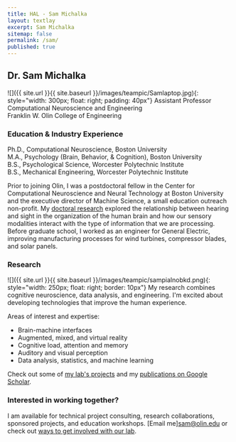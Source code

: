 ```yaml
---
title: HAL - Sam Michalka
layout: textlay
excerpt: Sam Michalka
sitemap: false
permalink: /sam/
published: true
---
```


## Dr. Sam Michalka
 
![]({{ site.url }}{{ site.baseurl }}/images/teampic/Samlaptop.jpg){: style="width: 300px; float: right; padding: 40px"}
Assistant Professor  
Computational Neuroscience and Engineering   
Franklin W. Olin College of Engineering  


### Education & Industry Experience

Ph.D., Computational Neuroscience, Boston University  
M.A., Psychology (Brain, Behavior, & Cognition), Boston University  
B.S., Psychological Science, Worcester Polytechnic Institute  
B.S., Mechanical Engineering, Worcester Polytechnic Institute  

  
Prior to joining Olin, I was a postdoctoral fellow in the Center for Computational Neuroscience and Neural Technology at Boston University and the executive director of Machine Science, a small education outreach non-profit. My [doctoral research](https://hdl.handle.net/2144/14395) explored the relationship between hearing and sight in the organization of the human brain and how our sensory modalities interact with the type of information that we are processing. Before graduate school, I worked as an engineer for General Electric, improving manufacturing processes for wind turbines, compressor blades, and solar panels. 


### Research 
![]({{ site.url }}{{ site.baseurl }}/images/teampic/sampialnobkd.png){: style="width: 250px; float: right; border: 10px"}
My research combines cognitive neuroscience, data analysis, and engineering.  I'm excited about developing technologies that improve the human experience. 

Areas of interest and expertise:
- Brain-machine interfaces
- Augmented, mixed, and virtual reality
- Cognitive load, attention and memory
- Auditory and visual perception
- Data analysis, statistics, and machine learning

Check out some of [my lab's projects](projects) and my [publications on Google Scholar](https://scholar.google.com/citations?user=UxK7PWwAAAAJ&hl=en&oi=ao).

### Interested in working together? 
I am available for technical project consulting, research collaborations, sponsored projects, and education workshops. [Email me]<sam@olin.edu> or check out [ways to get involved with our lab](contact).
